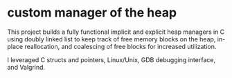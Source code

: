 # custom manager of the heap
This project builds a fully functional implicit and explicit heap managers in C using doubly linked list to keep track of free memory blocks on the heap, in-place reallocation, and coalescing of free blocks for increased utilization.

I leveraged C structs and pointers, Linux/Unix, GDB debugging interface, and Valgrind.

